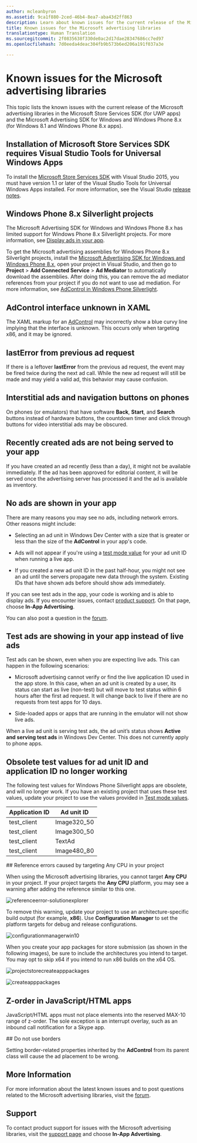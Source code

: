 ```yaml
---
author: mcleanbyron
ms.assetid: 9ca1f880-2ced-46b4-8ea7-aba43d2ff863
description: Learn about known issues for the current release of the Microsoft advertising libraries in the Microsoft Store Services SDK.
title: Known issues for the Microsoft advertising libraries
translationtype: Human Translation
ms.sourcegitcommit: 2f0835638f330de0ac2d17dae28347686cc7ed97
ms.openlocfilehash: 7d0eeda4deac304fb9b573b6ed206a191f037a3e

---
```


# Known issues for the Microsoft advertising libraries




This topic lists the known issues with the current release of the Microsoft advertising libraries in the Microsoft Store Services SDK (for UWP apps) and the Microsoft Advertising SDK for Windows and Windows Phone 8.x (for Windows 8.1 and Windows Phone 8.x apps).

## Installation of Microsoft Store Services SDK requires Visual Studio Tools for Universal Windows Apps

To install the [Microsoft Store Services SDK](http://aka.ms/store-em-sdk) with Visual Studio 2015, you must have version 1.1 or later of the Visual Studio Tools for Universal Windows Apps installed. For more information, see the Visual Studio [release notes](http://go.microsoft.com/fwlink/?LinkID=624516).

## Windows Phone 8.x Silverlight projects

The Microsoft Advertising SDK for Windows and Windows Phone 8.x has limited support for Windows Phone 8.x Silverlight projects. For more information, see [Display ads in your app](display-ads-in-your-app.md#silverlight_support).

To get the Microsoft advertising assemblies for Windows Phone 8.x Silverlight projects, install the [Microsoft Advertising SDK for Windows and Windows Phone 8.x](http://aka.ms/store-8-sdk), open your project in Visual Studio, and then go to **Project** > **Add Connected Service** > **Ad Mediator** to automatically download the assemblies. After doing this, you can remove the ad mediator references from your project if you do not want to use ad mediation. For more information, see [AdControl in Windows Phone Silverlight](adcontrol-in-windows-phone-silverlight.md).

## AdControl interface unknown in XAML

The XAML markup for an [AdControl](https://msdn.microsoft.com/library/windows/apps/microsoft.advertising.winrt.ui.adcontrol.aspx) may incorrectly show a blue curvy line implying that the interface is unknown. This occurs only when targeting x86, and it may be ignored.

## lastError from previous ad request

If there is a leftover **lastError** from the previous ad request, the event may be fired twice during the next ad call. While the new ad request will still be made and may yield a valid ad, this behavior may cause confusion.

## Interstitial ads and navigation buttons on phones

On phones (or emulators) that have software **Back**, **Start**, and **Search** buttons instead of hardware buttons, the countdown timer and click through buttons for video interstitial ads may be obscured.

## Recently created ads are not being served to your app

If you have created an ad recently (less than a day), it might not be available immediately. If the ad has been approved for editorial content, it will be served once the advertising server has processed it and the ad is available as inventory.

## No ads are shown in your app

There are many reasons you may see no ads, including network errors. Other reasons might include:

* Selecting an ad unit in Windows Dev Center with a size that is greater or less than the size of the **AdControl** in your app's code.

* Ads will not appear if you're using a [test mode value](test-mode-values.md) for your ad unit ID when running a live app.

* If you created a new ad unit ID in the past half-hour, you might not see an ad until the servers propagate new data through the system. Existing IDs that have shown ads before should show ads immediately.

If you can see test ads in the app, your code is working and is able to display ads. If you encounter issues, contact [product support](https://go.microsoft.com/fwlink/p/?LinkId=331508). On that page, choose **In-App Advertising**.

You can also post a question in the [forum](http://go.microsoft.com/fwlink/p/?LinkId=401266).

## Test ads are showing in your app instead of live ads

Test ads can be shown, even when you are expecting live ads. This can happen in the following scenarios:

* Microsoft advertising cannot verify or find the live application ID used in the app store. In this case, when an ad unit is created by a user, its status can start as live (non-test) but will move to test status within 6 hours after the first ad request. It will change back to live if there are no requests from test apps for 10 days.

* Side-loaded apps or apps that are running in the emulator will not show live ads.

When a live ad unit is serving test ads, the ad unit’s status shows **Active and serving test ads** in Windows Dev Center. This does not currently apply to phone apps.

## Obsolete test values for ad unit ID and application ID no longer working

The following test values for Windows Phone Silverlight apps are obsolete, and will no longer work. If you have an existing project that uses these test values, update your project to use the values provided in [Test mode values](test-mode-values.md).

| Application ID  |  Ad unit ID    |
|-----------------|----------------|
| test_client     |  Image320_50   |
| test_client     |  Image300_50   |
| test_client     |  TextAd   |
| test_client     |  Image480_80   |

<span id="reference_errors"/>
## Reference errors caused by targeting Any CPU in your project

When using the Microsoft advertising libraries, you cannot target **Any CPU** in your project. If your project targets the **Any CPU** platform, you may see a warning after adding the reference similar to this one.

![referenceerror\-solutionexplorer](images/13-19629921-023c-42ec-b8f5-bc0b63d5a191.jpg)

To remove this warning, update your project to use an architecture-specific build output (for example, **x86**). Use **Configuration Manager** to set the platform targets for debug and release configurations.

![configurationmanagerwin10](images/13-87074274-c10d-4dbd-9a06-453b7184f8de.png)

When you create your app packages for store submission (as shown in the following images), be sure to include the architectures you intend to target. You may opt to skip x64 if you intend to run x86 builds on the x64 OS.

![projectstorecreateapppackages](images/13-a99b05a4-8917-4c53-822e-2548fadf828a.png)

![createapppackages](images/13-16280cb1-a838-42b9-9256-eac7f33f5603.png)

## Z-order in JavaScript/HTML apps

JavaScript/HTML apps must not place elements into the reserved MAX-10 range of z-order. The sole exception is an interrupt overlay, such as an inbound call notification for a Skype app.

<span id="bkmk-ui"/>
## Do not use borders

Setting border-related properties inherited by the **AdControl** from its parent class will cause the ad placement to be wrong.

## More Information


For more information about the latest known issues and to post questions related to the Microsoft advertising libraries, visit the [forum](http://go.microsoft.com/fwlink/p/?LinkId=401266).

## Support


To contact product support for issues with the Microsoft advertising libraries, visit the [support page](https://go.microsoft.com/fwlink/p/?LinkId=331508) and choose **In-App Advertising**.

 

 



<!--HONumber=Sep16_HO2-->


